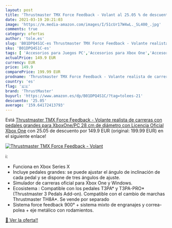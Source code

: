 ```yaml
---
layout: post
title: 'Thrustmaster TMX Force Feedback - Volant al 25.05 % de descuento'
date: 2021-03-19 20:21:03
image: 'https://m.media-amazon.com/images/I/51cUr17W4wL._SL400_.jpg'
comments: true
category: ofertas
author: 'tole.es'
slug: 'B01DPQ4S1C-es Thrustmaster TMX Force Feedback - Volante realista de...'
sku: 'B01DPQ4S1C-es'
tags: [ 'Accesorios para Juegos PC','Accesorios para Xbox One','Accesorios para Xbox Series X y S','Hardware y juegos para Xbox One','Hardware y juegos para Xbox Series X y S','Juegos y Accesorios para PC','Mandos y controles para Xbox One','Mandos y controles para Xbox Series X y S','Sistemas precursores y micro consolas','Videojuegos','Volantes para PC','Volantes para Xbox One','thrustmaster','xbox', ]
actualPrice: 149.9 EUR
currency: EUR
price: 149.9
comparePrice: 199.99 EUR
prodname: 'Thrustmaster TMX Force Feedback - Volante realista de carreras con pedales grandes para XboxOne/PC  28 cm de diámetro  con Licencia Oficial Xbox One'
country: 'es'
flag: '🇪🇸'
brand: 'ThrustMaster'
buyurl: 'https://www.amazon.es/dp/B01DPQ4S1C/?tag=tolees-21'
descuento: '25.05'
average: '159.64172413793'
---
```


Está [Thrustmaster TMX Force Feedback - Volante realista de carreras con pedales grandes para XboxOne/PC  28 cm de diámetro  con Licencia Oficial Xbox One](https://www.amazon.es/dp/B01DPQ4S1C/?tag=tolees-21) con 25.05 de descuento por 149.9 EUR (original: 199.99 EUR) en el siguiente enlace!

[![Thrustmaster TMX Force Feedback - Volant](https://m.media-amazon.com/images/I/51cUr17W4wL._SL400_.jpg)](https://www.amazon.es/dp/B01DPQ4S1C/?tag=tolees-21)

ℹ️:

- Funciona en Xbox Series X
- Incluye pedales grandes: se puede ajustar el ángulo de inclinación de cada pedal y se dispone de tres ángulos de ajuste.
- Simulador de carreras oficial para Xbox One y Windows.
- Ecosistema : Compatible con los pedales T3PA* y T3PA-PRO* (Thrustmaster 3 Pedals Add-on). Compatible con el cambio de marchas Thrustmaster TH8A*. Se vende por separado
- Sistema force feedback 900° + sistema mixto de engranajes y correa-polea + eje metálico con rodamientos.

[🛒 Ver la oferta!!](https://www.amazon.es/dp/B01DPQ4S1C/?tag=tolees-21)
